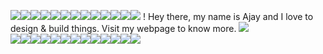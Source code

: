![](https://i.imgur.com/LzVR9rG.gif)![](https://i.imgur.com/LzVR9rG.gif)![](https://i.imgur.com/LzVR9rG.gif)![](https://i.imgur.com/LzVR9rG.gif)![](https://i.imgur.com/LzVR9rG.gif)![](https://i.imgur.com/LzVR9rG.gif)![](https://i.imgur.com/LzVR9rG.gif)![](https://i.imgur.com/LzVR9rG.gif)![](https://i.imgur.com/LzVR9rG.gif)![](https://i.imgur.com/LzVR9rG.gif)![](https://i.imgur.com/LzVR9rG.gif)![](https://i.imgur.com/LzVR9rG.gif)![](https://i.imgur.com/LzVR9rG.gif)
  \![](https://i.imgur.com/LzVR9rG.gif)
Hey there, my name is Ajay and I love to design & build things. Visit my webpage to know more.
![](https://i.imgur.com/LzVR9rG.gif)  
![](https://i.imgur.com/LzVR9rG.gif)![](https://i.imgur.com/LzVR9rG.gif)![](https://i.imgur.com/LzVR9rG.gif)![](https://i.imgur.com/LzVR9rG.gif)![](https://i.imgur.com/LzVR9rG.gif)![](https://i.imgur.com/LzVR9rG.gif)![](https://i.imgur.com/LzVR9rG.gif)![](https://i.imgur.com/LzVR9rG.gif)![](https://i.imgur.com/LzVR9rG.gif)![](https://i.imgur.com/LzVR9rG.gif)![](https://i.imgur.com/LzVR9rG.gif)![](https://i.imgur.com/LzVR9rG.gif)![](https://i.imgur.com/LzVR9rG.gif)
